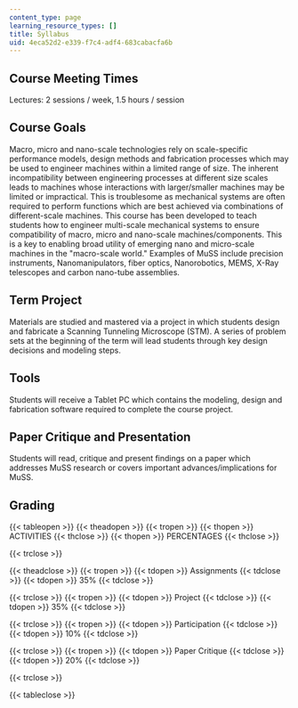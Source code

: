 ```yaml
---
content_type: page
learning_resource_types: []
title: Syllabus
uid: 4eca52d2-e339-f7c4-adf4-683cabacfa6b
---
```


Course Meeting Times
--------------------

Lectures: 2 sessions / week, 1.5 hours / session

Course Goals
------------

Macro, micro and nano-scale technologies rely on scale-specific performance models, design methods and fabrication processes which may be used to engineer machines within a limited range of size. The inherent incompatibility between engineering processes at different size scales leads to machines whose interactions with larger/smaller machines may be limited or impractical. This is troublesome as mechanical systems are often required to perform functions which are best achieved via combinations of different-scale machines. This course has been developed to teach students how to engineer multi-scale mechanical systems to ensure compatibility of macro, micro and nano-scale machines/components. This is a key to enabling broad utility of emerging nano and micro-scale machines in the "macro-scale world." Examples of MuSS include precision instruments, Nanomanipulators, fiber optics, Nanorobotics, MEMS, X-Ray telescopes and carbon nano-tube assemblies.

Term Project
------------

Materials are studied and mastered via a project in which students design and fabricate a Scanning Tunneling Microscope (STM). A series of problem sets at the beginning of the term will lead students through key design decisions and modeling steps.

Tools
-----

Students will receive a Tablet PC which contains the modeling, design and fabrication software required to complete the course project.

Paper Critique and Presentation
-------------------------------

Students will read, critique and present findings on a paper which addresses MuSS research or covers important advances/implications for MuSS.

Grading
-------

{{< tableopen >}}
{{< theadopen >}}
{{< tropen >}}
{{< thopen >}}
ACTIVITIES
{{< thclose >}}
{{< thopen >}}
PERCENTAGES
{{< thclose >}}

{{< trclose >}}

{{< theadclose >}}
{{< tropen >}}
{{< tdopen >}}
Assignments
{{< tdclose >}}
{{< tdopen >}}
35%
{{< tdclose >}}

{{< trclose >}}
{{< tropen >}}
{{< tdopen >}}
Project
{{< tdclose >}}
{{< tdopen >}}
35%
{{< tdclose >}}

{{< trclose >}}
{{< tropen >}}
{{< tdopen >}}
Participation
{{< tdclose >}}
{{< tdopen >}}
10%
{{< tdclose >}}

{{< trclose >}}
{{< tropen >}}
{{< tdopen >}}
Paper Critique
{{< tdclose >}}
{{< tdopen >}}
20%
{{< tdclose >}}

{{< trclose >}}

{{< tableclose >}}